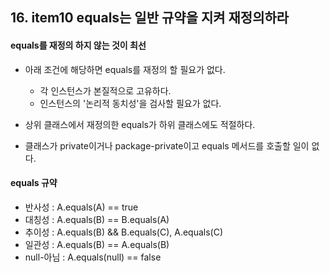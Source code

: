 ## 16. item10 equals는 일반 규약을 지켜 재정의하라
#### equals를 재정의 하지 않는 것이 최선

- 아래 조건에 해당하면 equals를 재정의 할 필요가 없다.
  - 각 인스턴스가 본질적으로 고유하다.
  - 인스턴스의 '논리적 동치성'을 검사할 필요가 없다.
    
- 상위 클래스에서 재정의한 equals가 하위 클래스에도 적절하다.
- 클래스가 private이거나 package-private이고 equals 메서드를 호출할 일이 없다.

#### equals 규약
- 반사성 : A.equals(A) == true
- 대칭성 : A.equals(B) == B.equals(A)
- 추이성 : A.equals(B) && B.equals(C), A.equals(C)
- 일관성 : A.equals(B) == A.equals(B)
- null-아님 : A.equals(null) == false


